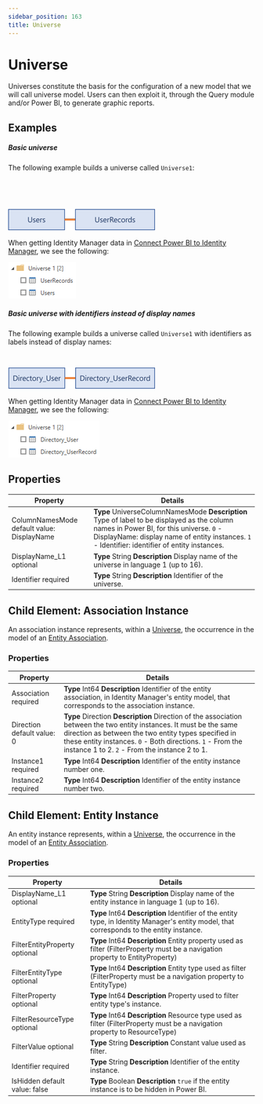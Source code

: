 ```yaml
---
sidebar_position: 163
title: Universe
---
```


# Universe

Universes constitute the basis for the configuration of a new model that we will call universe model. Users can then exploit it, through the Query module and/or Power BI, to generate graphic reports.

## Examples

##### Basic universe

The following example builds a universe called `Universe1`:

```


            

```
![Universe - Basic Example](../../../../../../../../../static/images/Usercube_SaaS/Content/Resources/Images/BI_universeExampleDisplayNames.png)

When getting Identity Manager data in [Connect Power BI to Identity Manager](../../../../governance/reporting/how-tos/connect-powerbi/index "Connect Power BI to Identity Manager"), we see the following:

![Universe (Display Names)](../../../../../../../../../static/images/Usercube_SaaS/Content/Resources/Images/Universe_columnNameDisplayName.png)

##### Basic universe with identifiers instead of display names

The following example builds a universe called `Universe1` with identifiers as labels instead of display names:

```
                

```
![Universe - Basic Example](../../../../../../../../../static/images/Usercube_SaaS/Content/Resources/Images/BI_universeExample.png)

When getting Identity Manager data in [Connect Power BI to Identity Manager](../../../../governance/reporting/how-tos/connect-powerbi/index), we see the following:

![Universe (Identifiers)](../../../../../../../../../static/images/Usercube_SaaS/Content/Resources/Images/Universe_columnNameIdentifier.png)

## Properties

| Property | Details |
| --- | --- |
| ColumnNamesMode default value: DisplayName | **Type**  UniverseColumnNamesMode  **Description** Type of label to be displayed as the column names in Power BI, for this universe.  `0` - DisplayName: display name of entity instances. `1` - Identifier: identifier of entity instances. |
| DisplayName\_L1 optional | **Type**  String  **Description** Display name of the universe in language 1 (up to 16). |
| Identifier required | **Type**  String  **Description** Identifier of the universe. |

## Child Element: Association Instance

An association instance represents, within a [Universe](#), the occurrence in the model of an [Entity Association](../../metadata/entityassociation/index).

### Properties

| Property | Details |
| --- | --- |
| Association required | **Type**  Int64  **Description** Identifier of the entity association, in Identity Manager's entity model, that corresponds to the association instance. |
| Direction default value: 0 | **Type**  Direction  **Description** Direction of the association between the two entity instances. It must be the same direction as between the two entity types specified in these entity instances.  `0` - Both directions. `1` - From the instance 1 to 2. `2` - From the instance 2 to 1. |
| Instance1 required | **Type**  Int64  **Description** Identifier of the entity instance number one. |
| Instance2 required | **Type**  Int64  **Description** Identifier of the entity instance number two. |

## Child Element: Entity Instance

An entity instance represents, within a [Universe](#), the occurrence in the model of an [Entity Association](../../metadata/entityassociation/index).

### Properties

| Property | Details |
| --- | --- |
| DisplayName\_L1 optional | **Type**  String  **Description** Display name of the entity instance in language 1 (up to 16). |
| EntityType required | **Type**  Int64  **Description** Identifier of the entity type, in Identity Manager's entity model, that corresponds to the entity instance. |
| FilterEntityProperty optional | **Type**  Int64  **Description** Entity property used as filter (FilterProperty must be a navigation property to EntityProperty) |
| FilterEntityType optional | **Type**  Int64  **Description** Entity type used as filter (FilterProperty must be a navigation property to EntityType) |
| FilterProperty optional | **Type**  Int64  **Description** Property used to filter entity type's instance. |
| FilterResourceType optional | **Type**  Int64  **Description** Resource type used as filter (FilterProperty must be a navigation property to ResourceType) |
| FilterValue optional | **Type**  String  **Description** Constant value used as filter. |
| Identifier required | **Type**  String  **Description** Identifier of the entity instance. |
| IsHidden default value: false | **Type**  Boolean  **Description** `true` if the entity instance is to be hidden in Power BI. |